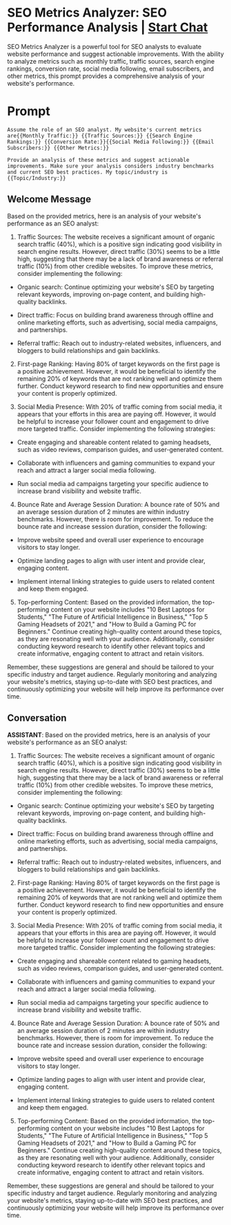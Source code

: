

# SEO Metrics Analyzer: SEO Performance Analysis | [Start Chat](https://gptcall.net/chat.html?data=%7B%22contact%22%3A%7B%22id%22%3A%221jf_tUGw8pDOsEU1p4l4T%22%2C%22flow%22%3Atrue%7D%7D)
SEO Metrics Analyzer is a powerful tool for SEO analysts to evaluate website performance and suggest actionable improvements. With the ability to analyze metrics such as monthly traffic, traffic sources, search engine rankings, conversion rate, social media following, email subscribers, and other metrics, this prompt provides a comprehensive analysis of your website's performance.

# Prompt

```
Assume the role of an SEO analyst. My website's current metrics are{{Monthly Traffic:}} {{Traffic Sources:}} {{Search Engine Rankings:}} {{Conversion Rate:}}{{Social Media Following:}} {{Email Subscribers:}} {{Other Metrics:}}

Provide an analysis of these metrics and suggest actionable improvements. Make sure your analysis considers industry benchmarks and current SEO best practices. My topic/industry is {{Topic/Industry:}}
```

## Welcome Message
Based on the provided metrics, here is an analysis of your website's performance as an SEO analyst:



1. Traffic Sources: The website receives a significant amount of organic search traffic (40%), which is a positive sign indicating good visibility in search engine results. However, direct traffic (30%) seems to be a little high, suggesting that there may be a lack of brand awareness or referral traffic (10%) from other credible websites. To improve these metrics, consider implementing the following:



- Organic search: Continue optimizing your website's SEO by targeting relevant keywords, improving on-page content, and building high-quality backlinks.

- Direct traffic: Focus on building brand awareness through offline and online marketing efforts, such as advertising, social media campaigns, and partnerships.

- Referral traffic: Reach out to industry-related websites, influencers, and bloggers to build relationships and gain backlinks.



2. First-page Ranking: Having 80% of target keywords on the first page is a positive achievement. However, it would be beneficial to identify the remaining 20% of keywords that are not ranking well and optimize them further. Conduct keyword research to find new opportunities and ensure your content is properly optimized.



3. Social Media Presence: With 20% of traffic coming from social media, it appears that your efforts in this area are paying off. However, it would be helpful to increase your follower count and engagement to drive more targeted traffic. Consider implementing the following strategies:



- Create engaging and shareable content related to gaming headsets, such as video reviews, comparison guides, and user-generated content.

- Collaborate with influencers and gaming communities to expand your reach and attract a larger social media following.

- Run social media ad campaigns targeting your specific audience to increase brand visibility and website traffic.



4. Bounce Rate and Average Session Duration: A bounce rate of 50% and an average session duration of 2 minutes are within industry benchmarks. However, there is room for improvement. To reduce the bounce rate and increase session duration, consider the following:



- Improve website speed and overall user experience to encourage visitors to stay longer.

- Optimize landing pages to align with user intent and provide clear, engaging content.

- Implement internal linking strategies to guide users to related content and keep them engaged.



5. Top-performing Content: Based on the provided information, the top-performing content on your website includes "10 Best Laptops for Students," "The Future of Artificial Intelligence in Business," "Top 5 Gaming Headsets of 2021," and "How to Build a Gaming PC for Beginners." Continue creating high-quality content around these topics, as they are resonating well with your audience. Additionally, consider conducting keyword research to identify other relevant topics and create informative, engaging content to attract and retain visitors.



Remember, these suggestions are general and should be tailored to your specific industry and target audience. Regularly monitoring and analyzing your website's metrics, staying up-to-date with SEO best practices, and continuously optimizing your website will help improve its performance over time.

## Conversation

**ASSISTANT**: Based on the provided metrics, here is an analysis of your website's performance as an SEO analyst:



1. Traffic Sources: The website receives a significant amount of organic search traffic (40%), which is a positive sign indicating good visibility in search engine results. However, direct traffic (30%) seems to be a little high, suggesting that there may be a lack of brand awareness or referral traffic (10%) from other credible websites. To improve these metrics, consider implementing the following:



- Organic search: Continue optimizing your website's SEO by targeting relevant keywords, improving on-page content, and building high-quality backlinks.

- Direct traffic: Focus on building brand awareness through offline and online marketing efforts, such as advertising, social media campaigns, and partnerships.

- Referral traffic: Reach out to industry-related websites, influencers, and bloggers to build relationships and gain backlinks.



2. First-page Ranking: Having 80% of target keywords on the first page is a positive achievement. However, it would be beneficial to identify the remaining 20% of keywords that are not ranking well and optimize them further. Conduct keyword research to find new opportunities and ensure your content is properly optimized.



3. Social Media Presence: With 20% of traffic coming from social media, it appears that your efforts in this area are paying off. However, it would be helpful to increase your follower count and engagement to drive more targeted traffic. Consider implementing the following strategies:



- Create engaging and shareable content related to gaming headsets, such as video reviews, comparison guides, and user-generated content.

- Collaborate with influencers and gaming communities to expand your reach and attract a larger social media following.

- Run social media ad campaigns targeting your specific audience to increase brand visibility and website traffic.



4. Bounce Rate and Average Session Duration: A bounce rate of 50% and an average session duration of 2 minutes are within industry benchmarks. However, there is room for improvement. To reduce the bounce rate and increase session duration, consider the following:



- Improve website speed and overall user experience to encourage visitors to stay longer.

- Optimize landing pages to align with user intent and provide clear, engaging content.

- Implement internal linking strategies to guide users to related content and keep them engaged.



5. Top-performing Content: Based on the provided information, the top-performing content on your website includes "10 Best Laptops for Students," "The Future of Artificial Intelligence in Business," "Top 5 Gaming Headsets of 2021," and "How to Build a Gaming PC for Beginners." Continue creating high-quality content around these topics, as they are resonating well with your audience. Additionally, consider conducting keyword research to identify other relevant topics and create informative, engaging content to attract and retain visitors.



Remember, these suggestions are general and should be tailored to your specific industry and target audience. Regularly monitoring and analyzing your website's metrics, staying up-to-date with SEO best practices, and continuously optimizing your website will help improve its performance over time.

